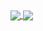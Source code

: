 <a href="#">
  <img align="center" src="https://github-readme-stats.vercel.app/api?username=zenepity&count_private=true&show_icons=true&theme=chartreuse-radical" />
</a>
<a href="#">
  <img align="center" src="https://github-readme-stats.vercel.app/api/top-langs/?username=zenepity&theme=chartreuse-radical&layout=compact" />
</a>
